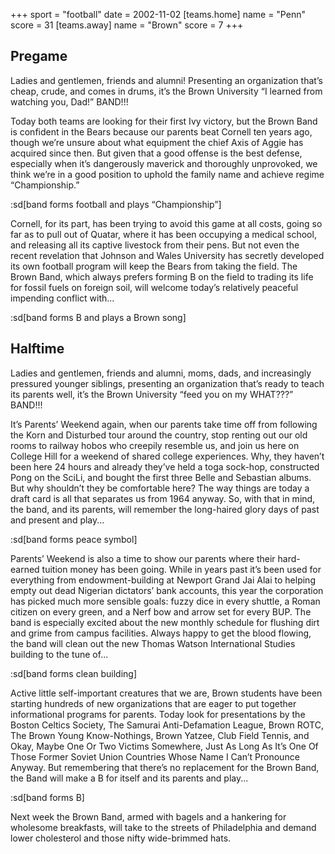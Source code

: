 +++
sport = "football"
date = 2002-11-02
[teams.home]
name = "Penn"
score = 31
[teams.away]
name = "Brown"
score = 7
+++

## Pregame

Ladies and gentlemen, friends and alumni! Presenting an organization that’s cheap, crude, and comes in drums, it’s the Brown University “I learned from watching you, Dad!” BAND!!!

Today both teams are looking for their first Ivy victory, but the Brown Band is confident in the Bears because our parents beat Cornell ten years ago, though we’re unsure about what equipment the chief Axis of Aggie has acquired since then. But given that a good offense is the best defense, especially when it’s dangerously maverick and thoroughly unprovoked, we think we’re in a good position to uphold the family name and achieve regime “Championship.”

:sd[band forms football and plays “Championship”]

Cornell, for its part, has been trying to avoid this game at all costs, going so far as to pull out of Quatar, where it has been occupying a medical school, and releasing all its captive livestock from their pens. But not even the recent revelation that Johnson and Wales University has secretly developed its own football program will keep the Bears from taking the field. The Brown Band, which always prefers forming B on the field to trading its life for fossil fuels on foreign soil, will welcome today’s relatively peaceful impending conflict with...

:sd[band forms B and plays a Brown song]

## Halftime

Ladies and gentlemen, friends and alumni, moms, dads, and increasingly pressured younger siblings, presenting an organization that’s ready to teach its parents well, it’s the Brown University “feed you on my WHAT???” BAND!!!

It’s Parents’ Weekend again, when our parents take time off from following the Korn and Disturbed tour around the country, stop renting out our old rooms to railway hobos who creepily resemble us, and join us here on College Hill for a weekend of shared college experiences. Why, they haven’t been here 24 hours and already they’ve held a toga sock-hop, constructed Pong on the SciLi, and bought the first three Belle and Sebastian albums. But why shouldn’t they be comfortable here? The way things are today a draft card is all that separates us from 1964 anyway. So, with that in mind, the band, and its parents, will remember the long-haired glory days of past and present and play...

:sd[band forms peace symbol]

Parents’ Weekend is also a time to show our parents where their hard-earned tuition money has been going. While in years past it’s been used for everything from endowment-building at Newport Grand Jai Alai to helping empty out dead Nigerian dictators’ bank accounts, this year the corporation has picked much more sensible goals: fuzzy dice in every shuttle, a Roman citizen on every green, and a Nerf bow and arrow set for every BUP. The band is especially excited about the new monthly schedule for flushing dirt and grime from campus facilities. Always happy to get the blood flowing, the band will clean out the new Thomas Watson International Studies building to the tune of...

:sd[band forms clean building]

Active little self-important creatures that we are, Brown students have been starting hundreds of new organizations that are eager to put together informational programs for parents. Today look for presentations by the Boston Celtics Society, The Samurai Anti-Defamation League, Brown ROTC, The Brown Young Know-Nothings, Brown Yatzee, Club Field Tennis, and Okay, Maybe One Or Two Victims Somewhere, Just As Long As It’s One Of Those Former Soviet Union Countries Whose Name I Can’t Pronounce Anyway. But remembering that there’s no replacement for the Brown Band, the Band will make a B for itself and its parents and play...

:sd[band forms B]

Next week the Brown Band, armed with bagels and a hankering for wholesome breakfasts, will take to the streets of Philadelphia and demand lower cholesterol and those nifty wide-brimmed hats.
